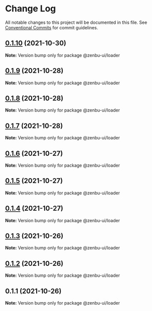 # Change Log

All notable changes to this project will be documented in this file.
See [Conventional Commits](https://conventionalcommits.org) for commit guidelines.

## [0.1.10](https://github.com/KodepandaID/zenbu-ui/compare/@zenbu-ui/loader@0.1.9...@zenbu-ui/loader@0.1.10) (2021-10-30)

**Note:** Version bump only for package @zenbu-ui/loader





## [0.1.9](https://github.com/KodepandaID/zenbu-ui/compare/@zenbu-ui/loader@0.1.8...@zenbu-ui/loader@0.1.9) (2021-10-28)

**Note:** Version bump only for package @zenbu-ui/loader





## [0.1.8](https://github.com/KodepandaID/zenbu-ui/compare/@zenbu-ui/loader@0.1.7...@zenbu-ui/loader@0.1.8) (2021-10-28)

**Note:** Version bump only for package @zenbu-ui/loader





## [0.1.7](https://github.com/KodepandaID/zenbu-ui/compare/@zenbu-ui/loader@0.1.6...@zenbu-ui/loader@0.1.7) (2021-10-28)

**Note:** Version bump only for package @zenbu-ui/loader





## [0.1.6](https://github.com/KodepandaID/zenbu-ui/compare/@zenbu-ui/loader@0.1.5...@zenbu-ui/loader@0.1.6) (2021-10-27)

**Note:** Version bump only for package @zenbu-ui/loader





## [0.1.5](https://github.com/KodepandaID/zenbu-ui/compare/@zenbu-ui/loader@0.1.4...@zenbu-ui/loader@0.1.5) (2021-10-27)

**Note:** Version bump only for package @zenbu-ui/loader





## [0.1.4](https://github.com/KodepandaID/zenbu-ui/compare/@zenbu-ui/loader@0.1.3...@zenbu-ui/loader@0.1.4) (2021-10-27)

**Note:** Version bump only for package @zenbu-ui/loader





## [0.1.3](https://github.com/KodepandaID/zenbu-ui/compare/@zenbu-ui/loader@0.1.2...@zenbu-ui/loader@0.1.3) (2021-10-26)

**Note:** Version bump only for package @zenbu-ui/loader





## [0.1.2](https://github.com/KodepandaID/zenbu-ui/compare/@zenbu-ui/loader@0.1.1...@zenbu-ui/loader@0.1.2) (2021-10-26)

**Note:** Version bump only for package @zenbu-ui/loader





## 0.1.1 (2021-10-26)

**Note:** Version bump only for package @zenbu-ui/loader

